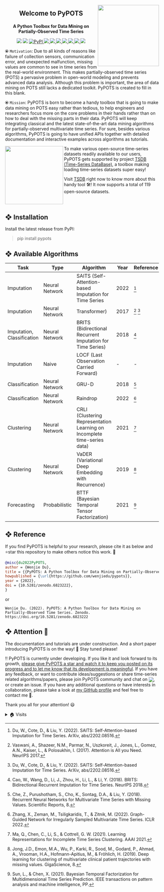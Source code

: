 <a href='https://github.com/WenjieDu/PyPOTS'><img src='https://raw.githubusercontent.com/WenjieDu/PyPOTS/main/docs/figs/PyPOTS%20logo.svg?sanitize=true' width='200' align='right' /></a>

## <p align='center'>Welcome to PyPOTS</p>
**<p align='center'>A Python Toolbox for Data Mining on Partially-Observed Time Series</p>**

<p align='center'>
    <!-- Python version -->
    <img src='https://img.shields.io/badge/python-v3-yellowgreen'>
    <!-- PyTorch-->
    <img src='https://img.shields.io/static/v1?label=%E2%9D%A4%EF%B8%8F&message=PyTorch&color=DC583A'>
    <!-- PyPI version -->
    <a alt='PyPI download number' href='https://pypi.org/project/pypots'>
        <img alt="PyPI" src="https://img.shields.io/pypi/v/pypots?color=green&label=PyPI">
    </a>
    <!-- License -->
    <a alt='GPL3 license' href='https://github.com/WenjieDu/PyPOTS/blob/main/LICENSE'>
        <img src='https://img.shields.io/badge/License-GPL--v3-green?color=79C641'>
    </a>
    <!-- GitHub Testing -->
    <a alt='GitHub Testing' href='https://github.com/WenjieDu/PyPOTS/actions/workflows/testing.yml'> 
        <img src='https://github.com/WenjieDu/PyPOTS/actions/workflows/testing.yml/badge.svg'>
    </a>
    <!-- Coveralls report -->
    <a alt='Coveralls report' href='https://coveralls.io/github/WenjieDu/PyPOTS'> 
        <img src='https://img.shields.io/coverallsCoverage/github/WenjieDu/PyPOTS?branch=main&logo=coveralls&labelColor=3F5767'>
    </a>
    <!-- PyPI download number -->
    <a alt='PyPI download number' href='https://pepy.tech/project/pypots'>
        <img src='https://static.pepy.tech/personalized-badge/pypots?period=total&units=international_system&left_color=grey&right_color=blue&left_text=Downloads'>
    </a>
    <!-- Zenodo DOI -->
    <a alt='Zenodo DOI' href='https://zenodo.org/badge/latestdoi/475477908'>
        <img src='https://zenodo.org/badge/475477908.svg'>
    </a>
    <!-- Code of Conduct -->
    <a alt='CODE_OF_CONDUCT' href='CODE_OF_CONDUCT.md'> 
        <img src='https://img.shields.io/badge/Contributor%20Covenant-v2.1-4baaaa.svg'>
    </a>
    <!-- Slack Workspace -->
    <a alt='Slack Workspace' href='https://join.slack.com/t/pypots-dev/shared_invite/zt-1gq6ufwsi-p0OZdW~e9UW_IA4_f1OfxA'> 
        <img src='https://img.shields.io/badge/Slack-PyPOTS-grey?logo=slack&labelColor=4A154B&color=62BCE5'>
    </a>
</p>

⦿ `Motivation`: Due to all kinds of reasons like failure of collection sensors, communication error, and unexpected malfunction, missing values are common to see in time series from the real-world environment. This makes partially-observed time series (POTS) a pervasive problem in open-world modeling and prevents advanced data analysis. Although this problem is important, the area of data mining on POTS still lacks a dedicated toolkit. PyPOTS is created to fill in this blank.

⦿ `Mission`: PyPOTS is born to become a handy toolbox that is going to make data mining on POTS easy rather than tedious, to help engineers and researchers focus more on the core problems in their hands rather than on how to deal with the missing parts in their data. PyPOTS will keep integrating classical and the latest state-of-the-art data mining algorithms for partially-observed multivariate time series. For sure, besides various algorithms, PyPOTS is going to have unified APIs together with detailed documentation and interactive examples across algorithms as tutorials.

<a href='https://github.com/WenjieDu/TSDB'><img src="https://raw.githubusercontent.com/WenjieDu/TSDB/main/docs/figs/TSDB%20logo.svg?sanitize=true" align='left' width='190'/></a>
To make various open-source time-series datasets readily available to our users, PyPOTS gets supported by project [TSDB (Time-Series DataBase)](https://github.com/WenjieDu/TSDB), a toolbox making loading time-series datasets super easy! 

Visit [TSDB](https://github.com/WenjieDu/TSDB) right now to know more about this handy tool 🛠! It now supports a total of 119 open-source datasets.
<br clear='left'>

## ❖ Installation
Install the latest release from PyPI:
> pip install pypots

## ❖ Available Algorithms
| Task                          | Type           | Algorithm                                                                | Year | Reference |        
|-------------------------------|----------------|--------------------------------------------------------------------------|------|-----------|
| Imputation                    | Neural Network | SAITS (Self-Attention-based Imputation for Time Series                   | 2022 | [^1]      |
| Imputation                    | Neural Network | Transformer)                                                             | 2017 | [^2] [^1] |
| Imputation,<br>Classification | Neural Network | BRITS (Bidirectional Recurrent Imputation for Time Series)               | 2018 | [^3]      |
| Imputation                    | Naive          | LOCF (Last Observation Carried Forward)                                  | -    | -         |
| Classification                | Neural Network | GRU-D                                                                    | 2018 | [^4]      |
| Classification                | Neural Network | Raindrop                                                                 | 2022 | [^5]      |
| Clustering                    | Neural Network | CRLI (Clustering Representation Learning on Incomplete time-series data) | 2021 | [^6]      |
| Clustering                    | Neural Network | VaDER (Variational Deep Embedding with Recurrence)                       | 2019 | [^7]      |
| Forecasting                   | Probabilistic  | BTTF (Bayesian Temporal Tensor Factorization)                            | 2021 | [^8]      |

## ❖ Reference
If you find PyPOTS is helpful to your research, please cite it as below and ⭐️star this repository to make others notice this work. 🤗

```bibtex
@misc{du2022PyPOTS,
author = {Wenjie Du},
title = {{PyPOTS: A Python Toolbox for Data Mining on Partially-Observed Time Series}},
howpublished = {\url{https://github.com/wenjiedu/pypots}},
year = {2022},
doi = {10.5281/zenodo.6823222},
}
```

or

`Wenjie Du. (2022). PyPOTS: A Python Toolbox for Data Mining on Partially-Observed Time Series. Zenodo. https://doi.org/10.5281/zenodo.6823222`

## ❖ Attention 👀
The documentation and tutorials are under construction. And a short paper introducing PyPOTS is on the way! 🚀 Stay tuned please!

‼️ PyPOTS is currently under developing. If you like it and look forward to its growth, <ins>please give PyPOTS a star and watch it to keep you posted on its progress and to let me know that its development is meaningful</ins>. If you have any feedback, or want to contribute ideas/suggestions or share time-series related algorithms/papers, please join PyPOTS community and chat on <a alt='Slack Workspace' href='https://join.slack.com/t/pypots-dev/shared_invite/zt-1gq6ufwsi-p0OZdW~e9UW_IA4_f1OfxA'><img align='center' src='https://img.shields.io/badge/Slack-PyPOTS-grey?logo=slack&labelColor=4A154B&color=62BCE5'></a>, or create an issue. If you have any additional questions or have interests in collaboration, please take a look at [my GitHub profile](https://github.com/WenjieDu) and feel free to contact me 🤝.

Thank you all for your attention! 😃


[^1]: Du, W., Cote, D., & Liu, Y. (2022). SAITS: Self-Attention-based Imputation for Time Series. ArXiv, abs/2202.08516.
[^2]: Vaswani, A., Shazeer, N.M., Parmar, N., Uszkoreit, J., Jones, L., Gomez, A.N., Kaiser, L., & Polosukhin, I. (2017). Attention is All you Need. NeurIPS 2017.
[^3]: Cao, W., Wang, D., Li, J., Zhou, H., Li, L., & Li, Y. (2018). BRITS: Bidirectional Recurrent Imputation for Time Series. NeurIPS 2018.
[^4]: Che, Z., Purushotham, S., Cho, K., Sontag, D.A., & Liu, Y. (2018). Recurrent Neural Networks for Multivariate Time Series with Missing Values. Scientific Reports, 8.
[^5]: Zhang, X., Zeman, M., Tsiligkaridis, T., & Zitnik, M. (2022). Graph-Guided Network for Irregularly Sampled Multivariate Time Series. ICLR 2022.
[^6]: Ma, Q., Chen, C., Li, S., & Cottrell, G. W. (2021). Learning Representations for Incomplete Time Series Clustering. AAAI 2021.
[^7]: Jong, J.D., Emon, M.A., Wu, P., Karki, R., Sood, M., Godard, P., Ahmad, A., Vrooman, H.A., Hofmann-Apitius, M., & Fröhlich, H. (2019). Deep learning for clustering of multivariate clinical patient trajectories with missing values. GigaScience, 8.
[^8]: Sun, L., & Chen, X. (2021). Bayesian Temporal Factorization for Multidimensional Time Series Prediction. IEEE transactions on pattern analysis and machine intelligence, PP.

<details>
<summary>🏠 Visits</summary>
<img align='left' src='https://hits.seeyoufarm.com/api/count/incr/badge.svg?url=https%3A%2F%2Fgithub.com%2FPyPOTS%2FPyPOTS&count_bg=%23009A0A&title_bg=%23555555&icon=&icon_color=%23E7E7E7&title=Visits+since+April+2022&edge_flat=false'>
</details>

